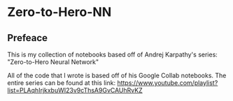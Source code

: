 # Zero-to-Hero-NN

## Prefeace
This is my collection of notebooks based off of Andrej Karpathy's series: "Zero-to-Hero Neural Network"

All of the code that I wrote is based off of his Google Collab notebooks. The entire series can be found at this link: https://www.youtube.com/playlist?list=PLAqhIrjkxbuWI23v9cThsA9GvCAUhRvKZ
